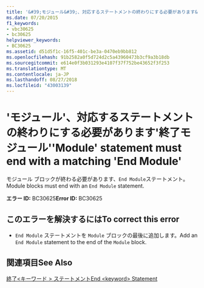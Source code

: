 ```yaml
---
title: '&#39;モジュール&#39;、対応するステートメントの終わりにする必要があります&#39;終了モジュール&#39;'
ms.date: 07/20/2015
f1_keywords:
- vbc30625
- bc30625
helpviewer_keywords:
- BC30625
ms.assetid: d51d5f1c-16f5-401c-be3a-0470eb9bb812
ms.openlocfilehash: 91b2582a0f5d724d2c5a43960473b3cf9a3b18db
ms.sourcegitcommit: e614e0f3b031293e4107f37f752be43652f3f253
ms.translationtype: MT
ms.contentlocale: ja-JP
ms.lasthandoff: 08/27/2018
ms.locfileid: "43003139"
---
```

# <a name="39module39-statement-must-end-with-a-matching-39end-module39"></a><span data-ttu-id="4eb2c-102">&#39;モジュール&#39;、対応するステートメントの終わりにする必要があります&#39;終了モジュール&#39;</span><span class="sxs-lookup"><span data-stu-id="4eb2c-102">&#39;Module&#39; statement must end with a matching &#39;End Module&#39;</span></span>
<span data-ttu-id="4eb2c-103">モジュール ブロックが終わる必要があります、`End Module`ステートメント。</span><span class="sxs-lookup"><span data-stu-id="4eb2c-103">Module blocks must end with an `End Module` statement.</span></span>  
  
 <span data-ttu-id="4eb2c-104">**エラー ID:** BC30625</span><span class="sxs-lookup"><span data-stu-id="4eb2c-104">**Error ID:** BC30625</span></span>  
  
## <a name="to-correct-this-error"></a><span data-ttu-id="4eb2c-105">このエラーを解決するには</span><span class="sxs-lookup"><span data-stu-id="4eb2c-105">To correct this error</span></span>  
  
-   <span data-ttu-id="4eb2c-106">`End Module` ステートメントを `Module` ブロックの最後に追加します。</span><span class="sxs-lookup"><span data-stu-id="4eb2c-106">Add an `End Module` statement to the end of the `Module` block.</span></span>  
  
## <a name="see-also"></a><span data-ttu-id="4eb2c-107">関連項目</span><span class="sxs-lookup"><span data-stu-id="4eb2c-107">See Also</span></span>  
 [<span data-ttu-id="4eb2c-108">終了\<キーワード > ステートメント</span><span class="sxs-lookup"><span data-stu-id="4eb2c-108">End \<keyword> Statement</span></span>](../../visual-basic/language-reference/statements/end-keyword-statement.md)
